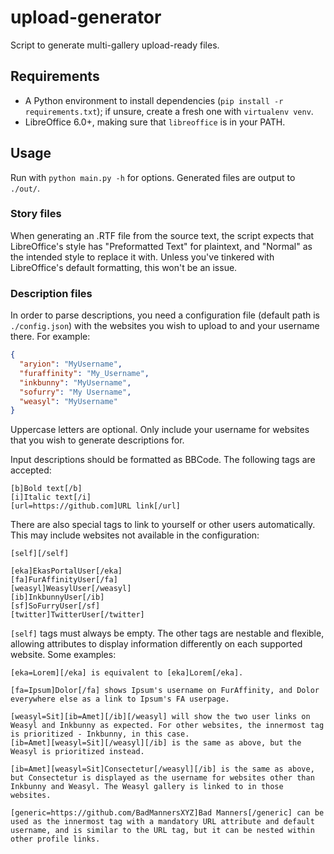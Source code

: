 # upload-generator

Script to generate multi-gallery upload-ready files.

## Requirements

- A Python environment to install dependencies (`pip install -r requirements.txt`); if unsure, create a fresh one with `virtualenv venv`.
- LibreOffice 6.0+, making sure that `libreoffice` is in your PATH.

## Usage

Run with `python main.py -h` for options. Generated files are output to `./out/`.

### Story files

When generating an .RTF file from the source text, the script expects that LibreOffice's style has "Preformatted Text" for plaintext, and "Normal" as the intended style to replace it with. Unless you've tinkered with LibreOffice's default formatting, this won't be an issue.

### Description files

In order to parse descriptions, you need a configuration file (default path is `./config.json`) with the websites you wish to upload to and your username there. For example:

```json
{
  "aryion": "MyUsername",
  "furaffinity": "My_Username",
  "inkbunny": "MyUsername",
  "sofurry": "My Username",
  "weasyl": "MyUsername"
}
```

Uppercase letters are optional. Only include your username for websites that you wish to generate descriptions for.

Input descriptions should be formatted as BBCode. The following tags are accepted:

```bbcode
[b]Bold text[/b]
[i]Italic text[/i]
[url=https://github.com]URL link[/url]
```

There are also special tags to link to yourself or other users automatically. This may include websites not available in the configuration:

```bbcode
[self][/self]

[eka]EkasPortalUser[/eka]
[fa]FurAffinityUser[/fa]
[weasyl]WeasylUser[/weasyl]
[ib]InkbunnyUser[/ib]
[sf]SoFurryUser[/sf]
[twitter]TwitterUser[/twitter]
```

`[self]` tags must always be empty. The other tags are nestable and flexible, allowing attributes to display information differently on each supported website. Some examples:

```bbcode
[eka=Lorem][/eka] is equivalent to [eka]Lorem[/eka].

[fa=Ipsum]Dolor[/fa] shows Ipsum's username on FurAffinity, and Dolor everywhere else as a link to Ipsum's FA userpage.

[weasyl=Sit][ib=Amet][/ib][/weasyl] will show the two user links on Weasyl and Inkbunny as expected. For other websites, the innermost tag is prioritized - Inkbunny, in this case.
[ib=Amet][weasyl=Sit][/weasyl][/ib] is the same as above, but the Weasyl is prioritized instead.

[ib=Amet][weasyl=Sit]Consectetur[/weasyl][/ib] is the same as above, but Consectetur is displayed as the username for websites other than Inkbunny and Weasyl. The Weasyl gallery is linked to in those websites.

[generic=https://github.com/BadMannersXYZ]Bad Manners[/generic] can be used as the innermost tag with a mandatory URL attribute and default username, and is similar to the URL tag, but it can be nested within other profile links.
```
